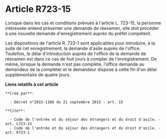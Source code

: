 # Article R723-15

Lorsque dans les cas et conditions prévues à l'article L. 723-15, la personne intéressée entend présenter une demande de
réexamen, elle doit procéder à une nouvelle demande d'enregistrement auprès du préfet compétent. 

Les dispositions de l'article R. 723-1 sont applicables pour introduire, à la suite de cet enregistrement, la demande d'asile
auprès de l'office. Toutefois, le délai d'introduction auprès de l'office de la demande de réexamen est dans ce cas de huit
jours à compter de l'enregistrement. De même, lorsque la demande n'est pas complète, l'office demande au demandeur de la
compléter et le demandeur dispose à cette fin d'un délai supplémentaire de quatre jours.

**Liens relatifs à cet article**

	**Créé par**:

	  - Décret n°2015-1166 du 21 septembre 2015 - art. 15

	**Cite**:

	  - Code de l'entrée et du séjour des étrangers et du droit d'asile. - art. L723-15
	  - Code de l'entrée et du séjour des étrangers et du droit d'asile. - art. R723-1
